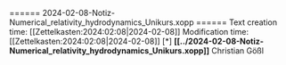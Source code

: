 ====== 2024-02-08-Notiz-Numerical_relativity_hydrodynamics_Unikurs.xopp ======
Text creation time: [[Zettelkasten:2024:02:08|2024-02-08]] Modification time: [[Zettelkasten:2024:02:08|2024-02-08]]
[*] **[[../2024-02-08-Notiz-Numerical_relativity_hydrodynamics_Unikurs.xopp]]** 
Christian Gößl
